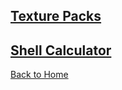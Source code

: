 ## [Texture Packs](https://mabc365.github.io/texturePacks/)

## [Shell Calculator](https://mabc365.github.io/shellCalculator/)

[Back to Home](https://mabc365.github.io)
